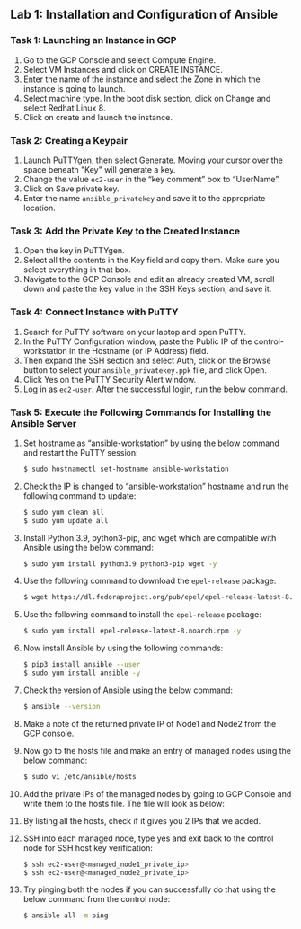 ## Lab 1: Installation and Configuration of Ansible

### Task 1: Launching an Instance in GCP

1. Go to the GCP Console and select Compute Engine.
2. Select VM Instances and click on CREATE INSTANCE.
3. Enter the name of the instance and select the Zone in which the instance is going to launch.
4. Select machine type. In the boot disk section, click on Change and select Redhat Linux 8.
5. Click on create and launch the instance.

### Task 2: Creating a Keypair

1. Launch PuTTYgen, then select Generate. Moving your cursor over the space beneath "Key" will generate a key.
2. Change the value `ec2-user` in the “key comment” box to “UserName”.
3. Click on Save private key.
4. Enter the name `ansible_privatekey` and save it to the appropriate location.

### Task 3: Add the Private Key to the Created Instance

1. Open the key in PuTTYgen.
2. Select all the contents in the Key field and copy them. Make sure you select everything in that box.
3. Navigate to the GCP Console and edit an already created VM, scroll down and paste the key value in the SSH Keys section, and save it.

### Task 4: Connect Instance with PuTTY

1. Search for PuTTY software on your laptop and open PuTTY.
2. In the PuTTY Configuration window, paste the Public IP of the control-workstation in the Hostname (or IP Address) field.
3. Then expand the SSH section and select Auth, click on the Browse button to select your `ansible_privatekey.ppk` file, and click Open.
4. Click Yes on the PuTTY Security Alert window.
5. Log in as `ec2-user`. After the successful login, run the below command.

### Task 5: Execute the Following Commands for Installing the Ansible Server

1. Set hostname as “ansible-workstation” by using the below command and restart the PuTTY session:
    ```bash
    $ sudo hostnamectl set-hostname ansible-workstation
    ```

2. Check the IP is changed to “ansible-workstation” hostname and run the following command to update:
    ```bash
    $ sudo yum clean all
    $ sudo yum update all
    ```

3. Install Python 3.9, python3-pip, and wget which are compatible with Ansible using the below command:
    ```bash
    $ sudo yum install python3.9 python3-pip wget -y
    ```

4. Use the following command to download the `epel-release` package:
    ```bash
    $ wget https://dl.fedoraproject.org/pub/epel/epel-release-latest-8.noarch.rpm
    ```

5. Use the following command to install the `epel-release` package:
    ```bash
    $ sudo yum install epel-release-latest-8.noarch.rpm -y
    ```

6. Now install Ansible by using the following commands:
    ```bash
    $ pip3 install ansible --user
    $ sudo yum install ansible -y
    ```

7. Check the version of Ansible using the below command:
    ```bash
    $ ansible --version
    ```

8. Make a note of the returned private IP of Node1 and Node2 from the GCP console.

9. Now go to the hosts file and make an entry of managed nodes using the below command:
    ```bash
    $ sudo vi /etc/ansible/hosts
    ```

10. Add the private IPs of the managed nodes by going to GCP Console and write them to the hosts file. The file will look as below:

11. By listing all the hosts, check if it gives you 2 IPs that we added.

12. SSH into each managed node, type yes and exit back to the control node for SSH host key verification:
    ```bash
    $ ssh ec2-user@<managed_node1_private_ip>
    $ ssh ec2-user@<managed_node2_private_ip>
    ```

13. Try pinging both the nodes if you can successfully do that using the below command from the control node:
    ```bash
    $ ansible all -m ping
    ```
